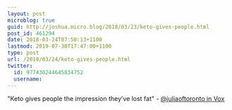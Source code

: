 ```yaml
---
layout: post
microblog: true
guid: http://joshua.micro.blog/2018/03/23/keto-gives-people.html
post_id: 461294
date: 2018-03-24T07:50:13+1100
lastmod: 2019-07-30T17:47:00+1100
type: post
url: /2018/03/24/keto-gives-people.html
twitter:
  id: 977430244645834752
  username: 
---
```

"Keto gives people the impression they’ve lost fat" - [@juliaoftoronto in Vox](https://www.vox.com/science-and-health/2018/2/21/16965122/keto-diet-reset)
